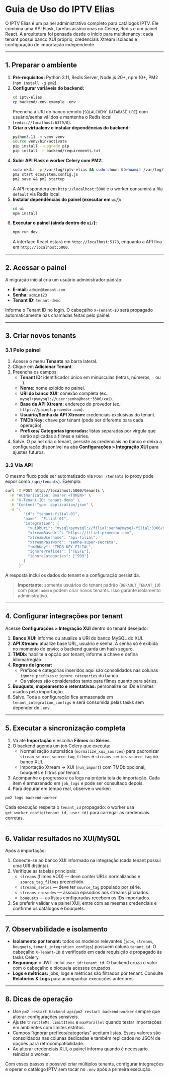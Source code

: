 # Guia de Uso do IPTV Elias

O IPTV Elias é um painel administrativo completo para catálogos IPTV. Ele combina uma API Flask, tarefas assíncronas no Celery, Redis e um painel React. A arquitetura foi pensada desde o início para multitenancy: cada tenant possui banco XUI próprio, credenciais Xtream isoladas e configuração de importação independente.

---

## 1. Preparar o ambiente

1. **Pré-requisitos:** Python 3.11, Redis Server, Node.js 20+, npm 10+, PM2 (`npm install -g pm2`).
2. **Configurar variáveis do backend:**
   ```bash
   cd Iptv-elias
   cp backend/.env.example .env
   ```
   Preencha a URI do banco remoto (`SQLALCHEMY_DATABASE_URI`) com usuário/senha válidos e mantenha o Redis local (`redis://localhost:6379/0`).
3. **Criar o virtualenv e instalar dependências do backend:**
   ```bash
   python3.11 -m venv venv
   source venv/bin/activate
   pip install --upgrade pip
   pip install -r backend/requirements.txt
   ```
4. **Subir API Flask e worker Celery com PM2:**
   ```bash
   sudo mkdir -p /var/log/iptv-elias && sudo chown $(whoami) /var/log/iptv-elias
   pm2 start ecosystem.config.js
   pm2 save && pm2 startup
   ```
   A API responderá em `http://localhost:5000` e o worker consumirá a fila `default` via Redis local.
5. **Instalar dependências do painel (executar em `ui/`):**
   ```bash
   cd ui
   npm install
   ```
6. **Executar o painel (ainda dentro de `ui/`):**
   ```bash
   npm run dev
   ```
   A interface React estará em `http://localhost:5173`, enquanto a API fica em `http://localhost:5000`.

---

## 2. Acessar o painel

A migração inicial cria um usuário administrador padrão:

- **E-mail:** `admin@tenant.com`
- **Senha:** `admin123`
- **Tenant ID:** `tenant-demo`

Informe o Tenant ID no login. O cabeçalho `X-Tenant-ID` será propagado automaticamente nas chamadas feitas pelo painel.

---

## 3. Criar novos tenants

### 3.1 Pelo painel

1. Acesse o menu **Tenants** na barra lateral.
2. Clique em **Adicionar Tenant**.
3. Preencha os campos:
   - **Tenant ID:** identificador único em minúsculas (letras, números, `-` ou `_`).
   - **Nome:** nome exibido no painel.
   - **URI do banco XUI:** conexão completa (ex.: `mysql+pymysql://user:senha@host:3306/xui`).
   - **Base da API Xtream:** endereço do provedor (ex.: `https://painel.provedor.com`).
   - **Usuário/Senha da API Xtream:** credenciais exclusivas do tenant.
   - **TMDb Key:** chave por tenant (pode ser diferente para cada operação).
   - **Prefixes/ Categorias ignoradas:** listas separadas por vírgula que serão aplicadas a filmes e séries.
4. Salve. O painel cria o tenant, persiste as credenciais no banco e deixa a configuração disponível na aba **Configurações > Integração XUI** para ajustes futuros.

### 3.2 Via API

O mesmo fluxo pode ser automatizado via `POST /tenants` (o proxy pode expor como `/api/tenants`). Exemplo:

```bash
curl -X POST http://localhost:5000/tenants \
  -H "Authorization: Bearer <TOKEN>" \
  -H "X-Tenant-ID: tenant-demo" \
  -H "Content-Type: application/json" \
  -d '{
        "id": "tenant-filial-01",
        "name": "Filial 01",
        "integration": {
          "xuiDbUri": "mysql+pymysql://filial:senha@mysql-filial:3306/xui",
          "xtreamBaseUrl": "https://filial.provedor.com",
          "xtreamUsername": "api-filial",
          "xtreamPassword": "senha-super-secreta",
          "tmdbKey": "TMDB_KEY_FILIAL",
          "ignorePrefixes": ["TESTE"],
          "ignoreCategories": ["999"]
        }
      }'
```

A resposta inclui os dados do tenant e a configuração persistida.

> **Importante:** somente usuários do tenant padrão (`DEFAULT_TENANT_ID`) com papel `admin` podem criar novos tenants. Isso garante isolamento administrativo.

---

## 4. Configurar integrações por tenant

Acesse **Configurações > Integração XUI** dentro do tenant desejado:

1. **Banco XUI:** informe ou atualize a URI do banco MySQL do XUI.
2. **API Xtream:** atualize base URL, usuário e senha. A senha só é exibida no momento do envio; o backend guarda um hash seguro.
3. **TMDb:** habilite a opção por tenant, informe a chave e defina idioma/região.
4. **Regras de ignorar:**
   - Prefixos e categorias inseridos aqui são consolidados nas colunas `ignore_prefixes` e `ignore_categories` do banco.
   - Os valores são considerados tanto para filmes quanto para séries.
5. **Bouquets, mapeamento e retentativas:** personalize os IDs e limites usados pela importação.
6. Salve. Toda a configuração fica armazenada em `tenant_integration_configs` e será consumida pelas tasks sem depender de `.env`.

---

## 5. Executar a sincronização completa

1. Vá até **Importação** e escolha **Filmes** ou **Séries**.
2. O backend agenda um job Celery que executa:
   - Normalização automática (`normalize_xui_sources`) para padronizar `stream_source`, `source_tag_filmes` e `streams_series.source_tag` no banco XUI.
   - Importação Xtream → XUI (`run_import`) com TMDb opcional, bouquets e filtros por tenant.
3. Acompanhe o progresso e os logs na própria tela de importação. Cada item é armazenado em `job_logs` e pode ser consultado depois.
4. Para depurar em tempo real, observe o worker:
  ```bash
  pm2 logs backend-worker
  ```

Cada execução respeita o `tenant_id` propagado: o worker usa `get_worker_config(tenant_id, user_id)` para carregar as credenciais corretas.

---

## 6. Validar resultados no XUI/MySQL

Após a importação:

1. Conecte-se ao banco XUI informado na integração (cada tenant possui uma URI distinta).
2. Verifique as tabelas principais:
   - `streams` (filmes VOD) — deve conter URLs normalizadas e `source_tag_filmes` preenchido.
   - `streams_series` — deve ter `source_tag` populado por série.
   - `streams_episodes` — associa episódios aos streams já criados.
   - `bouquets` — as listas configuradas recebem os IDs importados.
3. Se preferir validar via painel XUI, entre com as mesmas credenciais e confirme os catálogos e bouquets.

---

## 7. Observabilidade e isolamento

- **Isolamento por tenant:** todos os modelos relevantes (`jobs`, `streams`, `bouquets`, `tenant_integration_configs`) possuem coluna `tenant_id`. O cabeçalho `X-Tenant-ID` é verificado em cada requisição e propagado às tasks Celery.
- **Segurança:** o JWT inclui `user_id:tenant_id`. O backend cruza o valor com o cabeçalho e bloqueia acessos cruzados.
- **Logs e métricas:** jobs, logs e métricas são filtrados por tenant. Consulte **Relatórios & Logs** para acompanhar execuções anteriores.

---

## 8. Dicas de operação

- Use `pm2 restart backend-api`/`pm2 restart backend-worker` sempre que alterar configurações sensíveis.
- Ajuste `throttleMs`, `limitItems` e `maxParallel` quando testar importações em ambientes com limites estritos.
- Campos “ignorar prefixos/categorias” aceitam listas. Esses valores são consolidados nas colunas dedicadas e também replicados no JSON de opções para retrocompatibilidade.
- Ao alterar credenciais XUI, o painel informa quando é necessário reiniciar o worker.

Com esses passos é possível criar múltiplos tenants, configurar integrações e operar o catálogo IPTV sem tocar no `.env` após a primeira execução.
